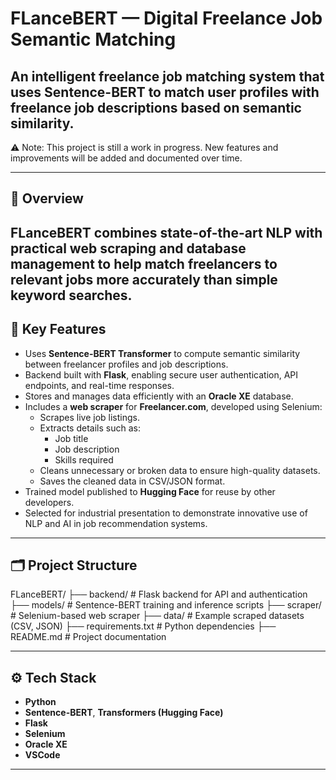 # FLanceBERT — Digital Freelance Job Semantic Matching

An intelligent freelance job matching system that uses **Sentence-BERT** to match user profiles with freelance job descriptions based on semantic similarity.
---
⚠️ Note: This project is still a work in progress. New features and improvements will be added and documented over time.

---

## 📌 Overview

**FLanceBERT** combines state-of-the-art NLP with practical web scraping and database management to help match freelancers to relevant jobs more accurately than simple keyword searches.
---

## 🚀 Key Features

- Uses **Sentence-BERT Transformer** to compute semantic similarity between freelancer profiles and job descriptions.
- Backend built with **Flask**, enabling secure user authentication, API endpoints, and real-time responses.
- Stores and manages data efficiently with an **Oracle XE** database.
- Includes a **web scraper** for **Freelancer.com**, developed using Selenium:
  - Scrapes live job listings.
  - Extracts details such as:
    - Job title
    - Job description
    - Skills required
  - Cleans unnecessary or broken data to ensure high-quality datasets.
  - Saves the cleaned data in CSV/JSON format.
- Trained model published to **Hugging Face** for reuse by other developers.
- Selected for industrial presentation to demonstrate innovative use of NLP and AI in job recommendation systems.

---

## 🗂️ Project Structure

FLanceBERT/
├── backend/ # Flask backend for API and authentication
├── models/ # Sentence-BERT training and inference scripts
├── scraper/ # Selenium-based web scraper
├── data/ # Example scraped datasets (CSV, JSON)
├── requirements.txt # Python dependencies
├── README.md # Project documentation


---

## ⚙️ Tech Stack

- **Python**
- **Sentence-BERT**, **Transformers (Hugging Face)**
- **Flask**
- **Selenium**
- **Oracle XE**
- **VSCode**

---
